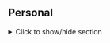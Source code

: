 ## Personal

<details>
<summary markdown="0">Click to show/hide section</summary>

I'm married to this wonderful lady; see [her page here](https://liandrea4.github.io/)!

<img style="max-width: 100%" src="pages/media/wedding1.jpeg" />

<img style="max-width: 100%" src="pages/media/wedding2.jpeg" />

<img style="max-width: 100%" src="pages/media/wedding3.jpg" />

</details>
